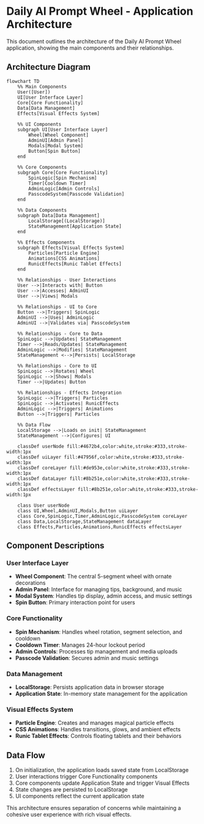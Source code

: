 # Daily AI Prompt Wheel - Application Architecture

This document outlines the architecture of the Daily AI Prompt Wheel application, showing the main components and their relationships.

## Architecture Diagram

```mermaid
flowchart TD
    %% Main Components
    User([User])
    UI[User Interface Layer]
    Core[Core Functionality]
    Data[Data Management]
    Effects[Visual Effects System]
    
    %% UI Components
    subgraph UI[User Interface Layer]
        Wheel[Wheel Component]
        AdminUI[Admin Panel]
        Modals[Modal System]
        Button[Spin Button]
    end
    
    %% Core Components
    subgraph Core[Core Functionality]
        SpinLogic[Spin Mechanism]
        Timer[Cooldown Timer]
        AdminLogic[Admin Controls]
        PasscodeSystem[Passcode Validation]
    end
    
    %% Data Components
    subgraph Data[Data Management]
        LocalStorage[(LocalStorage)]
        StateManagement[Application State]
    end
    
    %% Effects Components
    subgraph Effects[Visual Effects System]
        Particles[Particle Engine]
        Animations[CSS Animations]
        RunicEffects[Runic Tablet Effects]
    end
    
    %% Relationships - User Interactions
    User -->|Interacts with| Button
    User -->|Accesses| AdminUI
    User -->|Views| Modals
    
    %% Relationships - UI to Core
    Button -->|Triggers| SpinLogic
    AdminUI -->|Uses| AdminLogic
    AdminUI -->|Validates via| PasscodeSystem
    
    %% Relationships - Core to Data
    SpinLogic -->|Updates| StateManagement
    Timer -->|Reads/Updates| StateManagement
    AdminLogic -->|Modifies| StateManagement
    StateManagement <-->|Persists| LocalStorage
    
    %% Relationships - Core to UI
    SpinLogic -->|Rotates| Wheel
    SpinLogic -->|Shows| Modals
    Timer -->|Updates| Button
    
    %% Relationships - Effects Integration
    SpinLogic -->|Triggers| Particles
    SpinLogic -->|Activates| RunicEffects
    AdminLogic -->|Triggers| Animations
    Button -->|Triggers| Particles
    
    %% Data Flow
    LocalStorage -->|Loads on init| StateManagement
    StateManagement -->|Configures| UI
    
    classDef userNode fill:#4672b4,color:white,stroke:#333,stroke-width:1px
    classDef uiLayer fill:#47956f,color:white,stroke:#333,stroke-width:1px
    classDef coreLayer fill:#de953e,color:white,stroke:#333,stroke-width:1px
    classDef dataLayer fill:#8b251e,color:white,stroke:#333,stroke-width:1px
    classDef effectsLayer fill:#8b251e,color:white,stroke:#333,stroke-width:1px
    
    class User userNode
    class UI,Wheel,AdminUI,Modals,Button uiLayer
    class Core,SpinLogic,Timer,AdminLogic,PasscodeSystem coreLayer
    class Data,LocalStorage,StateManagement dataLayer
    class Effects,Particles,Animations,RunicEffects effectsLayer
```

## Component Descriptions

### User Interface Layer
- **Wheel Component**: The central 5-segment wheel with ornate decorations
- **Admin Panel**: Interface for managing tips, background, and music
- **Modal System**: Handles tip display, admin access, and music settings
- **Spin Button**: Primary interaction point for users

### Core Functionality
- **Spin Mechanism**: Handles wheel rotation, segment selection, and cooldown
- **Cooldown Timer**: Manages 24-hour lockout period
- **Admin Controls**: Processes tip management and media uploads
- **Passcode Validation**: Secures admin and music settings

### Data Management
- **LocalStorage**: Persists application data in browser storage
- **Application State**: In-memory state management for the application

### Visual Effects System
- **Particle Engine**: Creates and manages magical particle effects
- **CSS Animations**: Handles transitions, glows, and ambient effects
- **Runic Tablet Effects**: Controls floating tablets and their behaviors

## Data Flow

1. On initialization, the application loads saved state from LocalStorage
2. User interactions trigger Core Functionality components
3. Core components update Application State and trigger Visual Effects
4. State changes are persisted to LocalStorage
5. UI components reflect the current application state

This architecture ensures separation of concerns while maintaining a cohesive user experience with rich visual effects.
